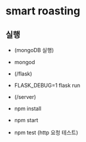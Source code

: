 # smart roasting

## 실행
- (mongoDB 실행)
- mongod  
  
- (/flask)
- FLASK_DEBUG=1 flask run  
  
- (/server)
- npm install  
- npm start  
- npm test (http 요청 테스트)  